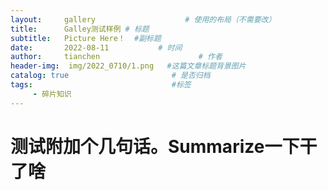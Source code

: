 ```yaml
---
layout:     gallery                    # 使用的布局（不需要改）
title:      Galley测试样例 # 标题 
subtitle:   Picture Here！  #副标题
date:       2022-08-11           # 时间
author:     tianchen                      # 作者
header-img:  img/2022_0710/1.png   #这篇文章标题背景图片  
catalog: true                       # 是否归档
tags:                               #标签
     - 碎片知识
---
```


# 测试附加个几句话。Summarize一下干了啥